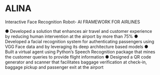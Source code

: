# ALINA
Interactive Face Recognition Robot- AI FRAMEWORK FOR AIRLINES

● Developed a solution that enhances air travel and customer experience by reducing human intervention at the airport by more than 75%
● Developed a facial recognition system for authenticating passengers using VGG Face data and by leveraging its deep architecture based models
● Built a virtual agent using Python’s Speech Recognition package that mines the customer queries to provide flight information
● Designed a QR code generator and scanner that facilitates baggage verification at check-in, baggage pickup and passenger exit at the airport
